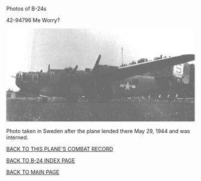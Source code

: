 
Photos of B-24s






 




42-94796 Me Worry?  

![](42-94796.jpg)  
  

Photo taken in Sweden after the plane lended there May 29, 1944 and was interned.  
  

[BACK TO THIS PLANE'S COMBAT RECORD](ValorToVictory/b24s/42-94796.md)  

[BACK TO B-24 INDEX PAGE](ValorToVictory/000b24s.md)  

[BACK TO MAIN PAGE](ValorToVictory/index.html)


